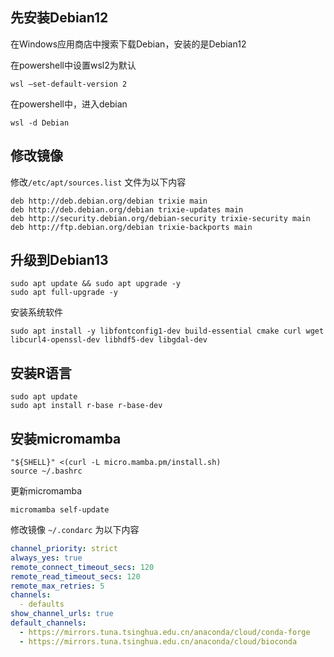## 先安装Debian12
在Windows应用商店中搜索下载Debian，安装的是Debian12

在powershell中设置wsl2为默认
```shell
wsl —set-default-version 2
```
在powershell中，进入debian

```shell
wsl -d Debian
```

## 修改镜像
修改`/etc/apt/sources.list` 文件为以下内容

```shell
deb http://deb.debian.org/debian trixie main
deb http://deb.debian.org/debian trixie-updates main
deb http://security.debian.org/debian-security trixie-security main
deb http://ftp.debian.org/debian trixie-backports main
```

## 升级到Debian13

```shell
sudo apt update && sudo apt upgrade -y
sudo apt full-upgrade -y
```

安装系统软件

```shell
sudo apt install -y libfontconfig1-dev build-essential cmake curl wget libcurl4-openssl-dev libhdf5-dev libgdal-dev 
```
## 安装R语言
```shell
sudo apt update 
sudo apt install r-base r-base-dev
```

## 安装micromamba
```shell
"${SHELL}" <(curl -L micro.mamba.pm/install.sh)
source ~/.bashrc
```
更新micromamba
```shell
micromamba self-update
```
修改镜像
`~/.condarc` 为以下内容
```yaml
channel_priority: strict
always_yes: true
remote_connect_timeout_secs: 120
remote_read_timeout_secs: 120
remote_max_retries: 5
channels:
  - defaults
show_channel_urls: true
default_channels:
  - https://mirrors.tuna.tsinghua.edu.cn/anaconda/cloud/conda-forge
  - https://mirrors.tuna.tsinghua.edu.cn/anaconda/cloud/bioconda
```
